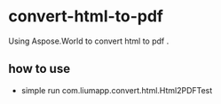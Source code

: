 # convert-html-to-pdf
Using Aspose.World to convert html to pdf .

## how to use

* simple run com.liumapp.convert.html.Html2PDFTest